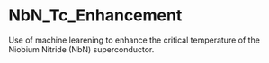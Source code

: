 # NbN_Tc_Enhancement
 Use of machine learening to enhance the critical temperature of the Niobium Nitride (NbN) superconductor.
